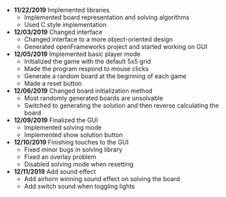 - **11/22/2019** Implemented libraries
	- Implemented board representation and solving algorithms
	- Used C style implementation
- **12/03/2019** Changed interface
	- Changed interface to a more object-oriented design
	- Generated openFrameworks project and started working on GUI
- **12/05/2019** Implemented basic player mode
	- Initialized the game with the default 5x5 grid
	- Made the program respond to mouse clicks
	- Generate a random board at the beginning of each game
	- Made a reset button
- **12/06/2019** Changed board initialization method
	- Most randomly generated boards are unsolvable
	- Switched to generating the solution and then reverse calculating the board
- **12/09/2019** Finalized the GUI
	- Implemented solving mode
	- Implemented show solution button
- **12/10/2019** Finishing touches to the GUI
	- Fixed minor bugs in solving library
	- Fixed an overlay problem
	- Disabled solving mode when resetting
- **12/11/2019** Add sound effect
	- Add airhorn winning sound effect on solving the board
	- Add switch sound when toggling lights
